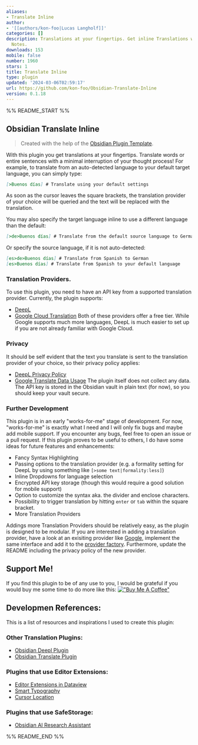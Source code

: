 ```yaml
---
aliases:
- Translate Inline
author:
- '[[authors/kon-foo|Lucas Langholf]]'
categories: []
description: Translations at your fingertips. Get inline Translations when writing
  Notes.
downloads: 153
mobile: false
number: 1960
stars: 1
title: Translate Inline
type: plugin
updated: '2024-03-06T02:59:17'
url: https://github.com/kon-foo/Obsidian-Translate-Inline
version: 0.1.18
---
```


%% README_START %%

## Obsidian Translate Inline
> Created with the help of the [Obsidian Plugin Template](https://github.com/kon-foo/ObsidianPluginTemplate).

With this plugin you get translations at your fingertips. Translate words or entire sentences with a minimal interruption of your thought process! For example, to translate from an auto-detected language to your default target language, you can simply type:
```markdown
[>Buenos días] # Translate using your default settings
```
As soon as the cursor leaves the square brackets, the translation provider of your choice will be queried and the text will be replaced with the translation.

You may also specify the target language inline to use a different language than the default:
```markdown
[>de>Buenos días] # Translate from the default source language to German
```

Or specify the source language, if it is not auto-detected:
```markdown
[es>de>Buenos días] # Translate from Spanish to German
[es>Buenos días] # Translate from Spanish to your default language
```

### Translation Providers.
To use this plugin, you need to have an API key from a supported translation provider. Currently, the plugin supports:
- [DeepL](https://www.deepl.com/)
- [Google Cloud Translation](https://cloud.google.com/translate)
Both of these providers offer a free tier. While Google supports much more languages, DeepL is much easier to set up if you are not already familiar with Google Cloud.

### Privacy
It should be self evident that the text you translate is sent to the translation provider of your choice, so their privacy policy applies:
- [DeepL Privacy Policy](https://www.deepl.com/privacy.html)
- [Google Translate Data Usage](https://cloud.google.com/translate/data-usage)
The plugin itself does not collect any data. The API key is stored in the Obsidian vault in plain text (for now), so you should keep your vault secure.

### Further Development
This plugin is in an early "works-for-me" stage of development. For now, "works-for-me" is exactly what I need and I will only fix bugs and maybe add mobile support. If you encounter any bugs, feel free to open an issue or a pull request.
If this plugin proves to be useful to others, I do have some ideas for future features and enhancements:
- Fancy Syntax Highlighting
- Passing options to the translation provider (e.g. a formality setting for DeepL by using something like `[>some text|formality:less]`)
- Inline Dropdowns for language selection
- Encrypted API key storage (though this would require a good solution for mobile support)
- Option to customize the syntax aka. the divider and enclose characters.
- Possibility to trigger translation by hitting `enter` or `tab` within the square bracket.
- More Translation Providers

Addings more Translation Providers should be relatively easy, as the plugin is designed to be modular. If you are interested in adding a translation provider, have a look at an exisiting provider like [Google](src/providers/Google/provider.ts), implement the same interface and add it to the [provider factory](src/providers/factory.ts). Furthermore, update the README including the privacy policy of the new provider.


## Support Me!
If you find this plugin to be of any use to you, I would be grateful if you would buy me some time to do more like this:
[!["Buy Me A Coffee"](https://www.buymeacoffee.com/assets/img/custom_images/orange_img.png)](https://www.buymeacoffee.com/kon.foo)

## Developmen References:

This is a list of resources and inspirations I used to create this plugin:

### Other Translation Plugins:
- [Obsidian Deepl Plugin](https://github.com/friebetill/obsidian-deepl)
- [Obsidian Translate Plugin](https://github.com/Fevol/obsidian-translate)

### Plugins that use Editor Extensions:
- [Editor Extensions in Dataview](https://github.com/blacksmithgu/obsidian-dataview/blob/e4a6cab97b628deb22d36b73ce912abca541ad42/src/ui/lp-render.ts#L133)
- [Smart Typography](https://github.com/mgmeyers/obsidian-smart-typography/)
- [Cursor Location](https://github.com/spslater/obsidian-cursor-location-plugin)

### Plugins that use SafeStorage:
- [Obsidian AI Research Assistant](https://github.com/InterwebAlchemy/obsidian-ai-research-assistant/blob/main/src/views/SettingsTab.ts)



%% README_END %%
